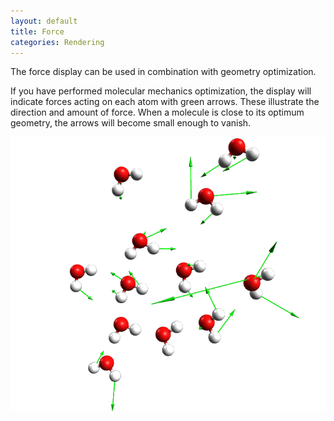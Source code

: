 ```yaml
---
layout: default
title: Force
categories: Rendering
---
```




The force display can be used in combination with geometry optimization.

If you have performed molecular mechanics optimization, the display will indicate forces acting on each atom with green arrows. These illustrate the direction and amount of force. When a molecule is close to its optimum geometry, the arrows will become small enough to vanish.



![](/images/Forces.png)



